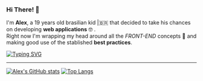 
### Hi There! 👋

I'm **Alex**, a 19 years old brasilian kid |🇧🇷 that decided to take his chances on developing **web applications** 🤓 .  
Right now I'm wrapping my head around all the *FRONT-END* concepts 🤯 and making good use of the stablished **best practices**.

[![Typing SVG](https://readme-typing-svg.demolab.com/?lines=Welcome+to+my+GitHub+\\(^o^)/;Let+me+show+you+what+I've+been+up+to!&width=500&font=Fira+Code&color=bd93f9&duration=3700&pause=700)](https://git.io/typing-svg)

---

[![Alex's GitHub stats](https://github-readme-stats.vercel.app/api?username=alexmoDeveloper&hide=prs,issues&count_private=trueshow_icons=true&theme=radical)](https://github.com/anuraghazra/github-readme-stats)
[![Top Langs](https://github-readme-stats.vercel.app/api/top-langs/?username=alexmoDeveloper&layout=compact&theme=radical)](https://github.com/anuraghazra/github-readme-stats)
